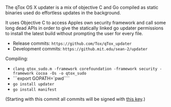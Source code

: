 The qTox OS X updater is a mix of objective C and Go compiled as static binaries used do effortless updates in the background.

It uses Objective C to access Apples own security framework and call some long dead APIs in order to give the statically linked go updater permissions to install the latest build without prompting the user for every file.

* Release commits: ``https://github.com/Tox/qTox_updater``
* Development commits: ``https://github.mit.edu/sean-2/updater``

Compiling: 

* ```clang qtox_sudo.m -framework corefoundation -framework security -framework cocoa -Os -o qtox_sudo```
* ```export GOPATH=`pwd````
* ```go install updater```
* ```go install manifest```

(Starting with this commit all commits will be signed with [this key](http://pgp.mit.edu/pks/lookup?op=get&search=0x13D2043169D25DF4).)
